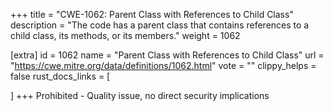 +++
title = "CWE-1062: Parent Class with References to Child Class"
description	= "The code has a parent class that contains references to a child class, its methods, or its members."
weight = 1062

[extra]
id = 1062
name = "Parent Class with References to Child Class"
url = "https://cwe.mitre.org/data/definitions/1062.html"
vote = ""
clippy_helps = false
rust_docs_links = [
	
]
+++
Prohibited - Quality issue, no direct security implications
